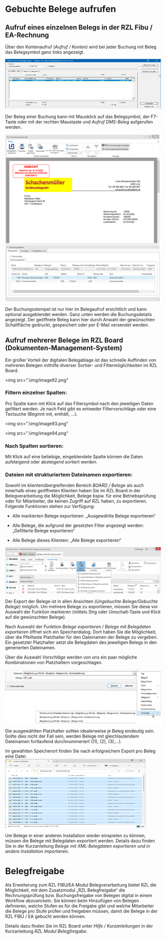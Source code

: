# Gebuchte Belege aufrufen

## Aufruf eines einzelnen Belegs in der RZL Fibu / EA-Rechnung

Über den Kontenaufruf (*Aufruf / Konten)* wird bei jeder Buchung mit
Beleg das Belegsymbol ganz links angezeigt.

<img src=".\img/image90.png"
style="width:5.90551in;height:1.67853in" />

Der Beleg einer Buchung kann mit Mausklick auf das Belegsymbol, der
F7-Taste oder mit der rechten Maustaste und *Aufruf DMS-Beleg*
aufgerufen werden.

<img src=".\img/image91.png"
style="width:5.2093in;height:5.64196in" />

Der Buchungsstempel ist nur hier im Belegaufruf ersichtlich und kann
optional ausgeblendet werden. Ganz unten werden die Buchungsdetails
angezeigt. Der geöffnete Beleg kann hier durch Anwahl der gewünschten
Schaltfläche gedruckt, gespeichert oder per E-Mail versendet werden.

## Aufruf mehrerer Belege im RZL Board (Dokumenten-Management-System)

Ein großer Vorteil der digitalen Belegablage ist das schnelle Auffinden
von mehreren Belegen mithilfe diverser Sortier- und Filtermöglichkeiten
im RZL Board.

<img src=".\img/image92.png"

### Filtern einzelner Spalten:

Pro Spalte kann mit Klick auf das Filtersymbol nach den jeweiligen Daten
gefiltert werden. Je nach Feld gibt es entweder Filtervorschläge oder
eine Textsuche (Beginnt mit, enthält, …).

<img src=".\img/image93.png"

<img src=".\img/image94.png"


### Nach Spalten sortieren:

Mit Klick auf eine beliebige, eingeblendete Spalte können die Daten
aufsteigend oder absteigend sortiert werden.

### Dateien mit strukturiertem Dateinamen exportieren:

Sowohl im klientenübergreifenden Bereich *BOARD / Belege* als auch
innerhalb eines geöffneten Klienten haben Sie im RZL Board in der
Belegverarbeitung die Möglichkeit, Belege bspw. für eine
Betriebsprüfung oder für Mitarbeiter, die keinen Zugriff auf RZL
haben, zu exportieren.
Folgende Funktionen stehen zur Verfügung:

-   Alle markierten Belege exportieren: „Ausgewählte Belege exportieren“

-   Alle Belege, die aufgrund der gesetzten Filter angezeigt werden:
„Gefilterte Belege exportieren“

-   Alle Belege dieses Klienten: „Alle Belege exportieren“

<img src=".\img/image95.png"
style="width:6.58829in;height:1.55748in" />

Der Export der Belege ist in allen Ansichten (*Ungebuchte
Belege/Gebuchte Belege*) möglich. Um mehrere Belege zu exportieren,
müssen Sie diese vor Auswahl der Funktion markieren (mittels Strg oder
Umschalt-Taste und Klick auf die gewünschten Belege).

Nach Auswahl der Funktion *Belege exportieren / Belege mit Belegdaten
exportieren* öffnet sich ein Speicherdialog. Dort haben Sie die
Möglichkeit, über die Pfeiltaste Platzhalter für den Dateinamen der
Belege zu vergeben. Ein gesetzter Platzhalter setzt die Belegdaten des
jeweiligen Belegs in den generierten Dateinamen.

Über die Auswahl *Vorschläge* werden von uns ein paar mögliche
Kombinationen von Platzhaltern vorgeschlagen.

<img src=".\img/image96.png"
style="width:6.59449in;height:1.81442in" />

Die ausgewählten Platzhalter sollten idealerweise je Beleg eindeutig
sein. Sollte dies nicht der Fall sein, werden Belege mit
gleichlautendem Dateinamen fortlaufend durchnummeriert ((1), (2),
(3),…).

Im gewählten Speicherort finden Sie nach erfolgreichem Export pro
Beleg eine Datei.
<img src=".\img/image97.png"
style="width:4.72441in;height:2.32311in" />

Um Belege in einer anderen Installation wieder einspielen zu können,
müssen die Belege mit Belegdaten exportiert werden. Details dazu
finden Sie in der Kurzanleitung *Belege mit XML-Belegdaten exportieren
und in andere Installation importieren.*

# Belegfreigabe

Als Erweiterung zum RZL FIBU/EA Modul Belegverarbeitung bietet RZL die
Möglichkeit, mit dem Zusatzmodul „RZL Belegfreigabe“ die
Rechnungsprüfung bzw. Buchungsfreigabe von Belegen digital in einem
Workflow abzuwickeln. Sie können beim Hinzufügen von Belegen definieren,
welche Stufen es für die Freigabe gibt und welche Mitarbeiter die Belege
pro Stufe prüfen und freigeben müssen, damit die Belege in der RZL FIBU
/ EA gebucht werden können.

Details dazu finden Sie im RZL Board unter *Hilfe / Kurzanleitungen* in
der Kurzanleitung *RZL Modul Belegfreigabe.*
